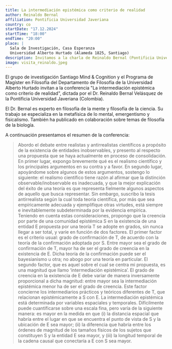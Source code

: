 ```yaml
---
title: La intermediación epistémica como criterio de realidad
author: Reinaldo Bernal
affiliation: Pontificia Universidad Javeriana
country: co
startDate: "17.12.2024"
startTime: "18:00"
endTime: "20:00"
place: |
  Sala de Investigación, Casa Esperanza  
  Universidad Alberto Hurtado (Alameda 1825, Santiago)
description: Invitamos a la charla de Reinaldo Bernal (Pontificia Universidad Javeriana) en la Sala de Investigación, Casa Esperanza el 17.11.2024 - 18:00. ¡Inscríbete aquí!
image: visita_reinaldo.jpeg
---
```


El grupo de investigación Santiago Mind & Cognition y el Programa de Magíster en Filosofía del Departamento de Filosofía de la Universidad Alberto Hurtado invitan a la conferencia "La intermediación epistémica como criterio de realidad", dictada por el Dr. Reinaldo Bernal Velásquez de la Pontificia Universidad Javeriana (Colombia).

El Dr. Bernal es experto en filosofía de la mente y filosofía de la ciencia. Su trabajo se especializa en la metafísica de lo mental, emergentismo y fisicalismo. También ha publicado en colaboración sobre temas de filosofía de la biología.

A continuación presentamos el resumen de la conferencia:

> Abordo el debate entre realistas y antirrealistas científicos a propósito de la existencia de entidades inobservables, y presento al respecto una propuesta que se haya actualmente en proceso de consolidación. En primer lugar, expongo brevemente qué es el realismo científico y los principales argumentos en su contra y a favor. En segundo lugar, apoyándome sobre algunos de estos argumentos, sostengo lo siguiente: el realismo científico tiene razón al afirmar que la distinción observable/inobservable es inadecuada, y que la mejor explicación del éxito de una teoría es que representa fielmente algunos aspectos de aquello que busca representar. Sin embargo, suscribo la tesis antirrealista según la cual toda teoría científica, por más que sea empíricamente adecuada y ejemplifique otras virtudes, está siempre e inevitablemente subdeterminada por la evidencia empírica. Teniendo en cuenta estas consideraciones, propongo que la creencia por parte de una comunidad epistémica S en la existencia de una entidad E propuesta por una teoría T se adopte en grados, sin nunca llegar a ser total, y varíe en función de dos factores. El primer factor es el criterio usual: grado de confirmación de T, de acuerdo con la teoría de la confirmación adoptada por S. Entre mayor sea el grado de confirmación de T, mayor ha de ser el grado de creencia en la existencia de E. Dicha teoría de la confirmación puede ser el bayesianismo u otra; no abogo por una teoría en particular. El segundo factor, que es aquel sobre el cual se centra mi propuesta, es una magnitud que llamo ‘intermediación epistémica’. El grado de creencia en la existencia de E debe variar de manera inversamente proporcional a dicha magnitud: entre mayor sea la intermediación epistémica menor ha de ser el grado de creencia. Este factor concierne los intermediarios prácticos y teóricos diferentes de T, que relacionan epistémicamente a S con E. La intermediación epistémica está determinada por variables espaciales y temporales. Difícilmente puede cuantificarse sobre una escala fina, pero varía de la siguiente manera: es mayor en la medida en que (i) la distancia espacial que habría entre el lugar en que se encuentra el punto de vista de S y la ubicación de E sea mayor; (ii) la diferencia que habría entre los órdenes de magnitud de los tamaños físicos de los sujetos que constituyen S y la entidad E sea mayor, y (iii) la longitud temporal de la cadena causal que conectaría a E con S sea mayor.

<!-- ---

Puedes ver la grabación de esta conferencia a continuación:

<div class="is-flex is-justify-content-center my-5">
<iframe width="560" height="315" src="https://www.youtube.com/embed/hME_zB0YpYc?si=Fn-OCtGLdWI2lhHq" title="YouTube video player" frameborder="0" allow="accelerometer; autoplay; clipboard-write; encrypted-media; gyroscope; picture-in-picture; web-share" referrerpolicy="strict-origin-when-cross-origin" allowfullscreen></iframe>
</div> -->
